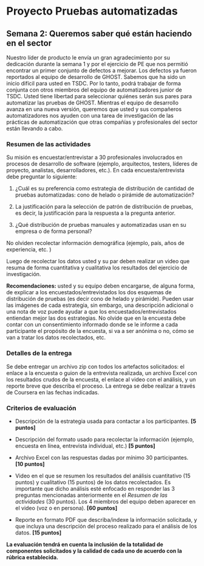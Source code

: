 
# Proyecto Pruebas automatizadas

## Semana 2: Queremos saber qué están haciendo en el sector

Nuestro líder de producto le envía un gran agradecimiento por su dedicación durante la semana 1 y por el ejercicio de PE que nos permitió encontrar un primer conjunto de defectos a mejorar. Los defectos ya fueron reportados al equipo de desarrollo de GHOST. Sabemos que ha sido un inicio difícil para usted en TSDC. Por lo tanto, podrá trabajar de forma conjunta con otros miembros del equipo de automatizadores junior de TSDC. Usted tiene libertad para seleccionar quiénes serán sus pares para automatizar las pruebas de GHOST. Mientras el equipo de desarrollo avanza en una nueva versión, queremos que usted y sus compañeros automatizadores nos ayuden con una tarea de investigación de las prácticas de automatización que otras compañías y profesionales del sector están llevando a cabo.  

### Resumen de las actividades

Su misión es encuestar/entrevistar a 30 profesionales involucrados en procesos de desarrollo de software (ejemplo, arquitectos, testers, líderes de proyecto, analistas, desarrolladores, etc.). En cada encuesta/entrevista debe preguntar lo siguiente:


1. ¿Cuál es su preferencia como estrategia de distribución de cantidad de pruebas automatizadas: cono de helado o pirámide de automatización?

2. La justificación para la selección de patrón de distribución de pruebas, es decir, la justificación para la respuesta a la pregunta anterior.

3. ¿Qué distribución de pruebas manuales y automatizadas usan en su empresa o de forma personal?

No olviden recolectar información demográfica (ejemplo, país, años de experiencia, etc. )

Luego de recolectar los datos usted y su par deben realizar un video que resuma de forma cuantitativa y cualitativa los resultados del ejercicio de investigación.  



**Recomendaciones:** usted y su equipo deben encargarse, de alguna forma, de explicar a los encuestados/entrevistados los dos esquemas de distribución de pruebas (es decir cono de helado y pirámide). Pueden usar las imágenes de cada estrategia, sin embargo, una descripción adicional o una nota de voz puede ayudar a que los encuestados/entrevistados entiendan mejor las dos estrategias.  No olvide que en la encuesta debe contar con un consentimiento informado donde se le informe a cada participante el propósito de la encuesta, si va a ser anónima o no, cómo se van a tratar los datos recolectados, etc.



### Detalles de la entrega
Se debe entregar un archivo zip con todos los artefactos solicitados: el enlace a la encuesta o guion de la entrevista realizada, un archivo Excel con los resultados crudos de la encuesta, el enlace al video con el análisis, y un reporte breve que describa el proceso.  La entrega se debe realizar a través de Coursera en las fechas indicadas.


### Criterios de evaluación


- Descripción de la estrategia usada para contactar a los participantes. **[5 puntos]**

- Descripción del formato usado para recolectar la información (ejemplo, encuesta en línea, entrevista individual, etc.) **[5 puntos]**

- Archivo Excel con las respuestas dadas por mínimo 30 participantes. **[10 puntos]**

- Video en el que se resumen los resultados del análisis cuantitativo (15 puntos) y cualitativo (15 puntos) de los datos recolectados. Es importante que dicho análisis esté enfocado en responder las 3 preguntas mencionadas anteriormente en el _Resumen de las actividades_ (30 puntos). Los 4 miembros del equipo deben aparecer en el video (voz o en persona). **[60 puntos]**

- Reporte en formato PDF que describa/indexe la información solicitada, y que incluya una descripción del proceso realizado para el análisis  de los datos. **[15 puntos]**


**La evaluación tendrá en cuenta la inclusión de la totalidad de componentes solicitados y la calidad de cada uno de acuerdo con la rúbrica establecida.**

